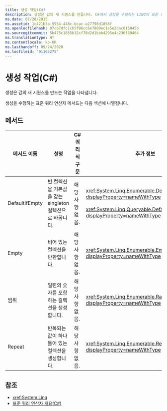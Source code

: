 ```yaml
---
title: 생성 작업(C#)
description: 생성은 값의 새 시퀀스를 만듭니다. C#에서 생성을 수행하는 LINQ의 표준 쿼리 연산자 메서드에 대해 알아봅니다.
ms.date: 07/20/2015
ms.assetid: 1c421b3a-5954-448c-bcac-a27798d1858f
ms.openlocfilehash: 07cb7dfc1cb5f06cc6e7800ec1e5e2dac015045b
ms.sourcegitcommit: 5b475c1855b32cf78d2d1bbb4295e4c236f39464
ms.translationtype: HT
ms.contentlocale: ko-KR
ms.lasthandoff: 09/24/2020
ms.locfileid: "91165275"
---
```

# <a name="generation-operations-c"></a>생성 작업(C#)

생성은 값의 새 시퀀스를 만드는 작업을 나타냅니다.  
  
 생성을 수행하는 표준 쿼리 연산자 메서드는 다음 섹션에 나열됩니다.  
  
## <a name="methods"></a>메서드  
  
|메서드 이름|설명|C# 쿼리 식 구문|추가 정보|  
|-----------------|-----------------|---------------------------------|----------------------|  
|DefaultIfEmpty|빈 컬렉션을 기본값을 갖는 singleton 컬렉션으로 바꿉니다.|해당 사항 없음.|<xref:System.Linq.Enumerable.DefaultIfEmpty%2A?displayProperty=nameWithType><br /><br /> <xref:System.Linq.Queryable.DefaultIfEmpty%2A?displayProperty=nameWithType>|  
|Empty|비어 있는 컬렉션을 반환합니다.|해당 사항 없음.|<xref:System.Linq.Enumerable.Empty%2A?displayProperty=nameWithType>|  
|범위|일련의 숫자를 포함하는 컬렉션을 생성합니다.|해당 사항 없음.|<xref:System.Linq.Enumerable.Range%2A?displayProperty=nameWithType>|  
|Repeat|반복되는 값이 하나 들어 있는 컬렉션을 생성합니다.|해당 사항 없음.|<xref:System.Linq.Enumerable.Repeat%2A?displayProperty=nameWithType>|  
  
## <a name="see-also"></a>참조

- <xref:System.Linq>
- [표준 쿼리 연산자 개요(C#)](./standard-query-operators-overview.md)
